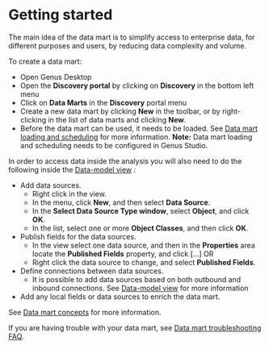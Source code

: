 # Getting started

The main idea of the data mart is to simplify access to enterprise data, for different purposes and users, by reducing data complexity and volume. 

To create a data mart:
* Open Genus Desktop
* Open the **Discovery portal** by clicking on **Discovery** in the bottom left menu
* Click on **Data Marts** in the **Discovery** portal menu
* Create a new data mart by clicking **New** in the toolbar, or by right-clicking in the list of data marts and clicking **New**.
* Before the data mart can be used, it needs to be loaded. See [Data mart loading and scheduling](./data-mart-loading.md) for more information. **Note:** Data mart loading and scheduling needs to be configured in Genus Studio.

In order to access data inside the analysis you will also need to do the following inside the [Data-model view](./data-model.md) : 
* Add data sources.
    - Right click in the view.
    - In the menu, click **New**, and then select **Data Source**.
    - In the **Select Data Source Type window**, select **Object**, and click **OK**.
    - In the list, select one or more **Object Classes**, and then click **OK**.
* Publish fields for the data sources.
    - In the view select one data source, and then in the **Properties** area locate the **Published Fields** property, and click [...] OR
    - Right click the data source to change, and select **Published Fields**.
* Define connections between data sources.
    - It is possible to add data sources based on both outbound and inbound connections. See [Data-model view](./data-model.md#add-a-data-source) for more information
* Add any local fields or data sources to enrich the data mart.

See [Data mart concepts](./data-mart-concepts.md) for more information.
 
If you are having trouble with your data mart, see [Data mart troubleshooting FAQ](./data-mart-problemsolving-faq.md).